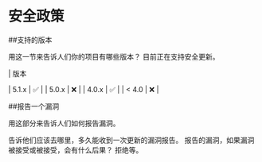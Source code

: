 # 安全政策

##支持的版本

用这一节来告诉人们你的项目有哪些版本？
目前正在支持安全更新。

| 版本

| 5.1.x | :white_check_mark: |
| 5.0.x | :x:                |
| 4.0.x | :white_check_mark: |
| < 4.0 | :x:                |

##报告一个漏洞

用这部分来告诉人们如何报告漏洞。

告诉他们应该去哪里，多久能收到一次更新的漏洞报告。
报告的漏洞，如果漏洞被接受或被接受，会有什么后果？
拒绝等。
